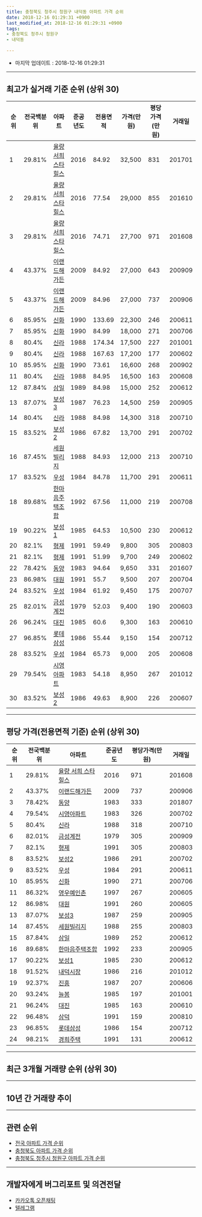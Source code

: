 ```yaml
---
title: 충청북도 청주시 청원구 내덕동 아파트 가격 순위
date: 2018-12-16 01:29:31 +0900
last_modified_at: 2018-12-16 01:29:31 +0900
tags:
- 충청북도 청주시 청원구
- 내덕동

---
```


* 마지막 업데이트 : 2018-12-16 01:29:31

---

## 최고가 실거래 기준 순위 (상위 30)


|순위|전국백분위|아파트|준공년도|전용면적|가격(만원)|평당가격(만원)|거래일|
|---|---|---|---|---|---|---|---|
|1|29.81%|[율량 서희 스타힐스](https://search.naver.com/search.naver?query=%EC%B6%A9%EC%B2%AD%EB%B6%81%EB%8F%84+%EC%B2%AD%EC%A3%BC%EC%8B%9C+%EC%B2%AD%EC%9B%90%EA%B5%AC+%EB%82%B4%EB%8D%95%EB%8F%99+%EC%9C%A8%EB%9F%89+%EC%84%9C%ED%9D%AC+%EC%8A%A4%ED%83%80%ED%9E%90%EC%8A%A4)|2016|84.92|32,500|831|201701|
|2|29.81%|[율량 서희 스타힐스](https://search.naver.com/search.naver?query=%EC%B6%A9%EC%B2%AD%EB%B6%81%EB%8F%84+%EC%B2%AD%EC%A3%BC%EC%8B%9C+%EC%B2%AD%EC%9B%90%EA%B5%AC+%EB%82%B4%EB%8D%95%EB%8F%99+%EC%9C%A8%EB%9F%89+%EC%84%9C%ED%9D%AC+%EC%8A%A4%ED%83%80%ED%9E%90%EC%8A%A4)|2016|77.54|29,000|855|201610|
|3|29.81%|[율량 서희 스타힐스](https://search.naver.com/search.naver?query=%EC%B6%A9%EC%B2%AD%EB%B6%81%EB%8F%84+%EC%B2%AD%EC%A3%BC%EC%8B%9C+%EC%B2%AD%EC%9B%90%EA%B5%AC+%EB%82%B4%EB%8D%95%EB%8F%99+%EC%9C%A8%EB%9F%89+%EC%84%9C%ED%9D%AC+%EC%8A%A4%ED%83%80%ED%9E%90%EC%8A%A4)|2016|74.71|27,700|971|201608|
|4|43.37%|[이랜드해가든](https://search.naver.com/search.naver?query=%EC%B6%A9%EC%B2%AD%EB%B6%81%EB%8F%84+%EC%B2%AD%EC%A3%BC%EC%8B%9C+%EC%B2%AD%EC%9B%90%EA%B5%AC+%EB%82%B4%EB%8D%95%EB%8F%99+%EC%9D%B4%EB%9E%9C%EB%93%9C%ED%95%B4%EA%B0%80%EB%93%A0)|2009|84.92|27,000|643|200909|
|5|43.37%|[이랜드해가든](https://search.naver.com/search.naver?query=%EC%B6%A9%EC%B2%AD%EB%B6%81%EB%8F%84+%EC%B2%AD%EC%A3%BC%EC%8B%9C+%EC%B2%AD%EC%9B%90%EA%B5%AC+%EB%82%B4%EB%8D%95%EB%8F%99+%EC%9D%B4%EB%9E%9C%EB%93%9C%ED%95%B4%EA%B0%80%EB%93%A0)|2009|84.96|27,000|737|200906|
|6|85.95%|[신화](https://search.naver.com/search.naver?query=%EC%B6%A9%EC%B2%AD%EB%B6%81%EB%8F%84+%EC%B2%AD%EC%A3%BC%EC%8B%9C+%EC%B2%AD%EC%9B%90%EA%B5%AC+%EB%82%B4%EB%8D%95%EB%8F%99+%EC%8B%A0%ED%99%94)|1990|133.69|22,300|246|200611|
|7|85.95%|[신화](https://search.naver.com/search.naver?query=%EC%B6%A9%EC%B2%AD%EB%B6%81%EB%8F%84+%EC%B2%AD%EC%A3%BC%EC%8B%9C+%EC%B2%AD%EC%9B%90%EA%B5%AC+%EB%82%B4%EB%8D%95%EB%8F%99+%EC%8B%A0%ED%99%94)|1990|84.99|18,000|271|200706|
|8|80.4%|[신라](https://search.naver.com/search.naver?query=%EC%B6%A9%EC%B2%AD%EB%B6%81%EB%8F%84+%EC%B2%AD%EC%A3%BC%EC%8B%9C+%EC%B2%AD%EC%9B%90%EA%B5%AC+%EB%82%B4%EB%8D%95%EB%8F%99+%EC%8B%A0%EB%9D%BC)|1988|174.34|17,500|227|201001|
|9|80.4%|[신라](https://search.naver.com/search.naver?query=%EC%B6%A9%EC%B2%AD%EB%B6%81%EB%8F%84+%EC%B2%AD%EC%A3%BC%EC%8B%9C+%EC%B2%AD%EC%9B%90%EA%B5%AC+%EB%82%B4%EB%8D%95%EB%8F%99+%EC%8B%A0%EB%9D%BC)|1988|167.63|17,200|177|200602|
|10|85.95%|[신화](https://search.naver.com/search.naver?query=%EC%B6%A9%EC%B2%AD%EB%B6%81%EB%8F%84+%EC%B2%AD%EC%A3%BC%EC%8B%9C+%EC%B2%AD%EC%9B%90%EA%B5%AC+%EB%82%B4%EB%8D%95%EB%8F%99+%EC%8B%A0%ED%99%94)|1990|73.61|16,600|268|200902|
|11|80.4%|[신라](https://search.naver.com/search.naver?query=%EC%B6%A9%EC%B2%AD%EB%B6%81%EB%8F%84+%EC%B2%AD%EC%A3%BC%EC%8B%9C+%EC%B2%AD%EC%9B%90%EA%B5%AC+%EB%82%B4%EB%8D%95%EB%8F%99+%EC%8B%A0%EB%9D%BC)|1988|84.95|16,500|163|200608|
|12|87.84%|[삼일](https://search.naver.com/search.naver?query=%EC%B6%A9%EC%B2%AD%EB%B6%81%EB%8F%84+%EC%B2%AD%EC%A3%BC%EC%8B%9C+%EC%B2%AD%EC%9B%90%EA%B5%AC+%EB%82%B4%EB%8D%95%EB%8F%99+%EC%82%BC%EC%9D%BC)|1989|84.98|15,000|252|200612|
|13|87.07%|[보성3](https://search.naver.com/search.naver?query=%EC%B6%A9%EC%B2%AD%EB%B6%81%EB%8F%84+%EC%B2%AD%EC%A3%BC%EC%8B%9C+%EC%B2%AD%EC%9B%90%EA%B5%AC+%EB%82%B4%EB%8D%95%EB%8F%99+%EB%B3%B4%EC%84%B13)|1987|76.23|14,500|259|200905|
|14|80.4%|[신라](https://search.naver.com/search.naver?query=%EC%B6%A9%EC%B2%AD%EB%B6%81%EB%8F%84+%EC%B2%AD%EC%A3%BC%EC%8B%9C+%EC%B2%AD%EC%9B%90%EA%B5%AC+%EB%82%B4%EB%8D%95%EB%8F%99+%EC%8B%A0%EB%9D%BC)|1988|84.98|14,300|318|200710|
|15|83.52%|[보성2](https://search.naver.com/search.naver?query=%EC%B6%A9%EC%B2%AD%EB%B6%81%EB%8F%84+%EC%B2%AD%EC%A3%BC%EC%8B%9C+%EC%B2%AD%EC%9B%90%EA%B5%AC+%EB%82%B4%EB%8D%95%EB%8F%99+%EB%B3%B4%EC%84%B12)|1986|67.82|13,700|291|200702|
|16|87.45%|[세원빌리지](https://search.naver.com/search.naver?query=%EC%B6%A9%EC%B2%AD%EB%B6%81%EB%8F%84+%EC%B2%AD%EC%A3%BC%EC%8B%9C+%EC%B2%AD%EC%9B%90%EA%B5%AC+%EB%82%B4%EB%8D%95%EB%8F%99+%EC%84%B8%EC%9B%90%EB%B9%8C%EB%A6%AC%EC%A7%80)|1988|84.93|12,000|213|200710|
|17|83.52%|[우성](https://search.naver.com/search.naver?query=%EC%B6%A9%EC%B2%AD%EB%B6%81%EB%8F%84+%EC%B2%AD%EC%A3%BC%EC%8B%9C+%EC%B2%AD%EC%9B%90%EA%B5%AC+%EB%82%B4%EB%8D%95%EB%8F%99+%EC%9A%B0%EC%84%B1)|1984|84.78|11,700|291|200611|
|18|89.68%|[한마음주택조합](https://search.naver.com/search.naver?query=%EC%B6%A9%EC%B2%AD%EB%B6%81%EB%8F%84+%EC%B2%AD%EC%A3%BC%EC%8B%9C+%EC%B2%AD%EC%9B%90%EA%B5%AC+%EB%82%B4%EB%8D%95%EB%8F%99+%ED%95%9C%EB%A7%88%EC%9D%8C%EC%A3%BC%ED%83%9D%EC%A1%B0%ED%95%A9)|1992|67.56|11,000|219|200708|
|19|90.22%|[보성1](https://search.naver.com/search.naver?query=%EC%B6%A9%EC%B2%AD%EB%B6%81%EB%8F%84+%EC%B2%AD%EC%A3%BC%EC%8B%9C+%EC%B2%AD%EC%9B%90%EA%B5%AC+%EB%82%B4%EB%8D%95%EB%8F%99+%EB%B3%B4%EC%84%B11)|1985|64.53|10,500|230|200612|
|20|82.1%|[형제](https://search.naver.com/search.naver?query=%EC%B6%A9%EC%B2%AD%EB%B6%81%EB%8F%84+%EC%B2%AD%EC%A3%BC%EC%8B%9C+%EC%B2%AD%EC%9B%90%EA%B5%AC+%EB%82%B4%EB%8D%95%EB%8F%99+%ED%98%95%EC%A0%9C)|1991|59.49|9,800|305|200803|
|21|82.1%|[형제](https://search.naver.com/search.naver?query=%EC%B6%A9%EC%B2%AD%EB%B6%81%EB%8F%84+%EC%B2%AD%EC%A3%BC%EC%8B%9C+%EC%B2%AD%EC%9B%90%EA%B5%AC+%EB%82%B4%EB%8D%95%EB%8F%99+%ED%98%95%EC%A0%9C)|1991|51.99|9,700|249|200602|
|22|78.42%|[동양](https://search.naver.com/search.naver?query=%EC%B6%A9%EC%B2%AD%EB%B6%81%EB%8F%84+%EC%B2%AD%EC%A3%BC%EC%8B%9C+%EC%B2%AD%EC%9B%90%EA%B5%AC+%EB%82%B4%EB%8D%95%EB%8F%99+%EB%8F%99%EC%96%91)|1983|94.64|9,650|331|201607|
|23|86.98%|[대원](https://search.naver.com/search.naver?query=%EC%B6%A9%EC%B2%AD%EB%B6%81%EB%8F%84+%EC%B2%AD%EC%A3%BC%EC%8B%9C+%EC%B2%AD%EC%9B%90%EA%B5%AC+%EB%82%B4%EB%8D%95%EB%8F%99+%EB%8C%80%EC%9B%90)|1991|55.7|9,500|207|200704|
|24|83.52%|[우성](https://search.naver.com/search.naver?query=%EC%B6%A9%EC%B2%AD%EB%B6%81%EB%8F%84+%EC%B2%AD%EC%A3%BC%EC%8B%9C+%EC%B2%AD%EC%9B%90%EA%B5%AC+%EB%82%B4%EB%8D%95%EB%8F%99+%EC%9A%B0%EC%84%B1)|1984|61.92|9,450|175|200707|
|25|82.01%|[금성계전](https://search.naver.com/search.naver?query=%EC%B6%A9%EC%B2%AD%EB%B6%81%EB%8F%84+%EC%B2%AD%EC%A3%BC%EC%8B%9C+%EC%B2%AD%EC%9B%90%EA%B5%AC+%EB%82%B4%EB%8D%95%EB%8F%99+%EA%B8%88%EC%84%B1%EA%B3%84%EC%A0%84)|1979|52.03|9,400|190|200603|
|26|96.24%|[대진](https://search.naver.com/search.naver?query=%EC%B6%A9%EC%B2%AD%EB%B6%81%EB%8F%84+%EC%B2%AD%EC%A3%BC%EC%8B%9C+%EC%B2%AD%EC%9B%90%EA%B5%AC+%EB%82%B4%EB%8D%95%EB%8F%99+%EB%8C%80%EC%A7%84)|1985|60.6|9,300|163|200610|
|27|96.85%|[롯데삼성](https://search.naver.com/search.naver?query=%EC%B6%A9%EC%B2%AD%EB%B6%81%EB%8F%84+%EC%B2%AD%EC%A3%BC%EC%8B%9C+%EC%B2%AD%EC%9B%90%EA%B5%AC+%EB%82%B4%EB%8D%95%EB%8F%99+%EB%A1%AF%EB%8D%B0%EC%82%BC%EC%84%B1)|1986|55.44|9,150|154|200712|
|28|83.52%|[우성](https://search.naver.com/search.naver?query=%EC%B6%A9%EC%B2%AD%EB%B6%81%EB%8F%84+%EC%B2%AD%EC%A3%BC%EC%8B%9C+%EC%B2%AD%EC%9B%90%EA%B5%AC+%EB%82%B4%EB%8D%95%EB%8F%99+%EC%9A%B0%EC%84%B1)|1984|65.73|9,000|205|200608|
|29|79.54%|[시영아파트](https://search.naver.com/search.naver?query=%EC%B6%A9%EC%B2%AD%EB%B6%81%EB%8F%84+%EC%B2%AD%EC%A3%BC%EC%8B%9C+%EC%B2%AD%EC%9B%90%EA%B5%AC+%EB%82%B4%EB%8D%95%EB%8F%99+%EC%8B%9C%EC%98%81%EC%95%84%ED%8C%8C%ED%8A%B8)|1983|54.18|8,950|267|201012|
|30|83.52%|[보성2](https://search.naver.com/search.naver?query=%EC%B6%A9%EC%B2%AD%EB%B6%81%EB%8F%84+%EC%B2%AD%EC%A3%BC%EC%8B%9C+%EC%B2%AD%EC%9B%90%EA%B5%AC+%EB%82%B4%EB%8D%95%EB%8F%99+%EB%B3%B4%EC%84%B12)|1986|49.63|8,900|226|200607|


---

## 평당 가격(전용면적 기준) 순위 (상위 30)


|순위|전국백분위|아파트|준공년도|평당가격(만원)|거래일|
|---|---|---|---|---|---|
|1|29.81%|[율량 서희 스타힐스](https://search.naver.com/search.naver?query=%EC%B6%A9%EC%B2%AD%EB%B6%81%EB%8F%84+%EC%B2%AD%EC%A3%BC%EC%8B%9C+%EC%B2%AD%EC%9B%90%EA%B5%AC+%EB%82%B4%EB%8D%95%EB%8F%99+%EC%9C%A8%EB%9F%89+%EC%84%9C%ED%9D%AC+%EC%8A%A4%ED%83%80%ED%9E%90%EC%8A%A4)|2016|971|201608|
|2|43.37%|[이랜드해가든](https://search.naver.com/search.naver?query=%EC%B6%A9%EC%B2%AD%EB%B6%81%EB%8F%84+%EC%B2%AD%EC%A3%BC%EC%8B%9C+%EC%B2%AD%EC%9B%90%EA%B5%AC+%EB%82%B4%EB%8D%95%EB%8F%99+%EC%9D%B4%EB%9E%9C%EB%93%9C%ED%95%B4%EA%B0%80%EB%93%A0)|2009|737|200906|
|3|78.42%|[동양](https://search.naver.com/search.naver?query=%EC%B6%A9%EC%B2%AD%EB%B6%81%EB%8F%84+%EC%B2%AD%EC%A3%BC%EC%8B%9C+%EC%B2%AD%EC%9B%90%EA%B5%AC+%EB%82%B4%EB%8D%95%EB%8F%99+%EB%8F%99%EC%96%91)|1983|333|201807|
|4|79.54%|[시영아파트](https://search.naver.com/search.naver?query=%EC%B6%A9%EC%B2%AD%EB%B6%81%EB%8F%84+%EC%B2%AD%EC%A3%BC%EC%8B%9C+%EC%B2%AD%EC%9B%90%EA%B5%AC+%EB%82%B4%EB%8D%95%EB%8F%99+%EC%8B%9C%EC%98%81%EC%95%84%ED%8C%8C%ED%8A%B8)|1983|326|200702|
|5|80.4%|[신라](https://search.naver.com/search.naver?query=%EC%B6%A9%EC%B2%AD%EB%B6%81%EB%8F%84+%EC%B2%AD%EC%A3%BC%EC%8B%9C+%EC%B2%AD%EC%9B%90%EA%B5%AC+%EB%82%B4%EB%8D%95%EB%8F%99+%EC%8B%A0%EB%9D%BC)|1988|318|200710|
|6|82.01%|[금성계전](https://search.naver.com/search.naver?query=%EC%B6%A9%EC%B2%AD%EB%B6%81%EB%8F%84+%EC%B2%AD%EC%A3%BC%EC%8B%9C+%EC%B2%AD%EC%9B%90%EA%B5%AC+%EB%82%B4%EB%8D%95%EB%8F%99+%EA%B8%88%EC%84%B1%EA%B3%84%EC%A0%84)|1979|305|200909|
|7|82.1%|[형제](https://search.naver.com/search.naver?query=%EC%B6%A9%EC%B2%AD%EB%B6%81%EB%8F%84+%EC%B2%AD%EC%A3%BC%EC%8B%9C+%EC%B2%AD%EC%9B%90%EA%B5%AC+%EB%82%B4%EB%8D%95%EB%8F%99+%ED%98%95%EC%A0%9C)|1991|305|200803|
|8|83.52%|[보성2](https://search.naver.com/search.naver?query=%EC%B6%A9%EC%B2%AD%EB%B6%81%EB%8F%84+%EC%B2%AD%EC%A3%BC%EC%8B%9C+%EC%B2%AD%EC%9B%90%EA%B5%AC+%EB%82%B4%EB%8D%95%EB%8F%99+%EB%B3%B4%EC%84%B12)|1986|291|200702|
|9|83.52%|[우성](https://search.naver.com/search.naver?query=%EC%B6%A9%EC%B2%AD%EB%B6%81%EB%8F%84+%EC%B2%AD%EC%A3%BC%EC%8B%9C+%EC%B2%AD%EC%9B%90%EA%B5%AC+%EB%82%B4%EB%8D%95%EB%8F%99+%EC%9A%B0%EC%84%B1)|1984|291|200611|
|10|85.95%|[신화](https://search.naver.com/search.naver?query=%EC%B6%A9%EC%B2%AD%EB%B6%81%EB%8F%84+%EC%B2%AD%EC%A3%BC%EC%8B%9C+%EC%B2%AD%EC%9B%90%EA%B5%AC+%EB%82%B4%EB%8D%95%EB%8F%99+%EC%8B%A0%ED%99%94)|1990|271|200706|
|11|86.32%|[영우예인촌](https://search.naver.com/search.naver?query=%EC%B6%A9%EC%B2%AD%EB%B6%81%EB%8F%84+%EC%B2%AD%EC%A3%BC%EC%8B%9C+%EC%B2%AD%EC%9B%90%EA%B5%AC+%EB%82%B4%EB%8D%95%EB%8F%99+%EC%98%81%EC%9A%B0%EC%98%88%EC%9D%B8%EC%B4%8C)|1997|267|200605|
|12|86.98%|[대원](https://search.naver.com/search.naver?query=%EC%B6%A9%EC%B2%AD%EB%B6%81%EB%8F%84+%EC%B2%AD%EC%A3%BC%EC%8B%9C+%EC%B2%AD%EC%9B%90%EA%B5%AC+%EB%82%B4%EB%8D%95%EB%8F%99+%EB%8C%80%EC%9B%90)|1991|260|200605|
|13|87.07%|[보성3](https://search.naver.com/search.naver?query=%EC%B6%A9%EC%B2%AD%EB%B6%81%EB%8F%84+%EC%B2%AD%EC%A3%BC%EC%8B%9C+%EC%B2%AD%EC%9B%90%EA%B5%AC+%EB%82%B4%EB%8D%95%EB%8F%99+%EB%B3%B4%EC%84%B13)|1987|259|200905|
|14|87.45%|[세원빌리지](https://search.naver.com/search.naver?query=%EC%B6%A9%EC%B2%AD%EB%B6%81%EB%8F%84+%EC%B2%AD%EC%A3%BC%EC%8B%9C+%EC%B2%AD%EC%9B%90%EA%B5%AC+%EB%82%B4%EB%8D%95%EB%8F%99+%EC%84%B8%EC%9B%90%EB%B9%8C%EB%A6%AC%EC%A7%80)|1988|255|200803|
|15|87.84%|[삼일](https://search.naver.com/search.naver?query=%EC%B6%A9%EC%B2%AD%EB%B6%81%EB%8F%84+%EC%B2%AD%EC%A3%BC%EC%8B%9C+%EC%B2%AD%EC%9B%90%EA%B5%AC+%EB%82%B4%EB%8D%95%EB%8F%99+%EC%82%BC%EC%9D%BC)|1989|252|200612|
|16|89.68%|[한마음주택조합](https://search.naver.com/search.naver?query=%EC%B6%A9%EC%B2%AD%EB%B6%81%EB%8F%84+%EC%B2%AD%EC%A3%BC%EC%8B%9C+%EC%B2%AD%EC%9B%90%EA%B5%AC+%EB%82%B4%EB%8D%95%EB%8F%99+%ED%95%9C%EB%A7%88%EC%9D%8C%EC%A3%BC%ED%83%9D%EC%A1%B0%ED%95%A9)|1992|233|200905|
|17|90.22%|[보성1](https://search.naver.com/search.naver?query=%EC%B6%A9%EC%B2%AD%EB%B6%81%EB%8F%84+%EC%B2%AD%EC%A3%BC%EC%8B%9C+%EC%B2%AD%EC%9B%90%EA%B5%AC+%EB%82%B4%EB%8D%95%EB%8F%99+%EB%B3%B4%EC%84%B11)|1985|230|200612|
|18|91.52%|[내덕시장](https://search.naver.com/search.naver?query=%EC%B6%A9%EC%B2%AD%EB%B6%81%EB%8F%84+%EC%B2%AD%EC%A3%BC%EC%8B%9C+%EC%B2%AD%EC%9B%90%EA%B5%AC+%EB%82%B4%EB%8D%95%EB%8F%99+%EB%82%B4%EB%8D%95%EC%8B%9C%EC%9E%A5)|1986|216|201012|
|19|92.37%|[진흥](https://search.naver.com/search.naver?query=%EC%B6%A9%EC%B2%AD%EB%B6%81%EB%8F%84+%EC%B2%AD%EC%A3%BC%EC%8B%9C+%EC%B2%AD%EC%9B%90%EA%B5%AC+%EB%82%B4%EB%8D%95%EB%8F%99+%EC%A7%84%ED%9D%A5)|1987|207|200606|
|20|93.24%|[늘봄](https://search.naver.com/search.naver?query=%EC%B6%A9%EC%B2%AD%EB%B6%81%EB%8F%84+%EC%B2%AD%EC%A3%BC%EC%8B%9C+%EC%B2%AD%EC%9B%90%EA%B5%AC+%EB%82%B4%EB%8D%95%EB%8F%99+%EB%8A%98%EB%B4%84)|1985|197|201001|
|21|96.24%|[대진](https://search.naver.com/search.naver?query=%EC%B6%A9%EC%B2%AD%EB%B6%81%EB%8F%84+%EC%B2%AD%EC%A3%BC%EC%8B%9C+%EC%B2%AD%EC%9B%90%EA%B5%AC+%EB%82%B4%EB%8D%95%EB%8F%99+%EB%8C%80%EC%A7%84)|1985|163|200610|
|22|96.48%|[삼덕](https://search.naver.com/search.naver?query=%EC%B6%A9%EC%B2%AD%EB%B6%81%EB%8F%84+%EC%B2%AD%EC%A3%BC%EC%8B%9C+%EC%B2%AD%EC%9B%90%EA%B5%AC+%EB%82%B4%EB%8D%95%EB%8F%99+%EC%82%BC%EB%8D%95)|1991|159|200810|
|23|96.85%|[롯데삼성](https://search.naver.com/search.naver?query=%EC%B6%A9%EC%B2%AD%EB%B6%81%EB%8F%84+%EC%B2%AD%EC%A3%BC%EC%8B%9C+%EC%B2%AD%EC%9B%90%EA%B5%AC+%EB%82%B4%EB%8D%95%EB%8F%99+%EB%A1%AF%EB%8D%B0%EC%82%BC%EC%84%B1)|1986|154|200712|
|24|98.21%|[경희주택](https://search.naver.com/search.naver?query=%EC%B6%A9%EC%B2%AD%EB%B6%81%EB%8F%84+%EC%B2%AD%EC%A3%BC%EC%8B%9C+%EC%B2%AD%EC%9B%90%EA%B5%AC+%EB%82%B4%EB%8D%95%EB%8F%99+%EA%B2%BD%ED%9D%AC%EC%A3%BC%ED%83%9D)|1991|131|200612|


---

## 최근 3개월 거래량 순위 (상위 30)


<div style="width:100%;">
    <canvas id="deal_count_ranking" height="250"></canvas>
</div>


<script>
new Chart(document.getElementById("deal_count_ranking"), {
    type: 'horizontalBar',
    data: {
        labels: ['율량 서희 스타힐스', '보성2', '시영아파트', '내덕시장', '신화', '우성', '경희주택', '보성1', '한마음주택조합', '대진'],
        datasets: [{
            label: '실거래 수',
            data: [10, 2, 2, 2, 1, 1, 1, 1, 1, 1],
            borderColor: "rgba(255, 0, 128, 1)",
            backgroundColor: "rgba(255, 0, 128, 0.5)",
            fill: false,
        }]
    },
    options: {
        responsive: true,
        title: {
            display: true,
            text: '최근 3개월 거래량 순위'
        },
        tooltips: {
            mode: 'index',
            intersect: false,
            callbacks: {
                title: function(tooltipItems, data) {
                    return "실거래 수:";
                },
                label: function(tooltipItem, data) {
                    return data.labels[tooltipItem.index] + ": " + tooltipItem.xLabel;
                }
            }
        },
        hover: {
            mode: 'nearest',
            intersect: true
        },
        scales: {
            xAxes: [{
                display: true,
                scaleLabel: {
                    display: true,
                    labelString: '실거래 수'
                },
                ticks: {
                    suggestedMin: 0,
                }
            }],
            yAxes: [{
                display: true,
                ticks: {
                    autoSkip: false,
                    callback: function(value, index, values) {
                        if (value.length > 15)
                            return value.substr(0, 13) + "...";
                        else
                            return value;
                    }
                },
                scaleLabel: {
                    display: false,
                }
            }]
        }
    }
});

</script>


---

## 10년 간 거래량 추이


<div style="width:100%;">
    <canvas id="deal_progress" height="250"></canvas>
</div>

<script>
new Chart(document.getElementById("deal_progress"), {
    type: 'line',
    data: {
        labels: ['200812','200901','200902','200903','200904','200905','200906','200907','200908','200909','200910','200911','200912','201001','201002','201003','201004','201005','201006','201007','201008','201009','201010','201011','201012','201101','201102','201103','201104','201105','201106','201107','201108','201109','201110','201111','201112','201201','201202','201203','201204','201205','201206','201207','201208','201209','201210','201211','201212','201301','201302','201303','201304','201305','201306','201307','201308','201309','201310','201311','201312','201401','201402','201403','201404','201405','201406','201407','201408','201409','201410','201411','201412','201501','201502','201503','201504','201505','201506','201507','201508','201509','201510','201511','201512','201601','201602','201603','201604','201605','201606','201607','201608','201609','201610','201611','201612','201701','201702','201703','201704','201705','201706','201707','201708','201709','201710','201711','201712','201801','201802','201803','201804','201805','201806','201807','201808','201809','201810','201811','201812'],
        datasets: [{
            label: '실거래 수',
            pointRadius: 1,
            data: [7, 6, 16, 13, 10, 14, 24, 10, 16, 22, 12, 14, 16, 14, 11, 17, 12, 12, 10, 7, 11, 11, 10, 15, 12, 13, 24, 19, 29, 20, 23, 14, 18, 25, 13, 22, 24, 27, 28, 23, 23, 14, 12, 22, 7, 8, 10, 11, 8, 11, 13, 12, 18, 18, 35, 18, 18, 19, 18, 13, 12, 21, 19, 23, 22, 13, 14, 16, 18, 13, 28, 12, 12, 13, 18, 18, 18, 7, 9, 14, 20, 11, 20, 13, 3, 11, 10, 9, 13, 15, 14, 5, 8, 12, 12, 9, 10, 10, 5, 21, 11, 17, 8, 5, 8, 3, 9, 7, 12, 6, 4, 7, 9, 8, 12, 18, 12, 17, 11, 7, 4],
            borderColor: "rgba(255, 201, 14, 1)",
            backgroundColor: "rgba(255, 201, 14, 0.5)",
            fill: true,
        }]
    },
    options: {
        responsive: true,
        title: {
            display: true,
            text: '10년간 거래량 추이'
        },
        tooltips: {
            mode: 'index',
            intersect: false,
        },
        hover: {
            mode: 'nearest',
            intersect: true
        },
        scales: {
            xAxes: [{
                display: true,
                scaleLabel: {
                    display: true,
                    labelString: '년/월'
                }
            }],
            yAxes: [{
                display: true,
                ticks: {
                    suggestedMin: 0,
                },
                scaleLabel: {
                    display: true,
                    labelString: '실거래 수'
                }
            }]
        }
    }
});

</script>


---

## 관련 순위

- [전국 아파트 가격 순위](https://inasie.github.io/apt-ranking/전국)
- [충청북도 아파트 가격 순위](https://inasie.github.io/apt-ranking/충청북도)
- [충청북도 청주시 청원구 아파트 가격 순위](https://inasie.github.io/apt-ranking/충청북도-청주시-청원구)


---

## 개발자에게 버그리포트 및 의견전달

- [카카오톡 오픈채팅](https://open.kakao.com/o/gLJUAP4)
- [텔레그램](https://t.me/inasie)

